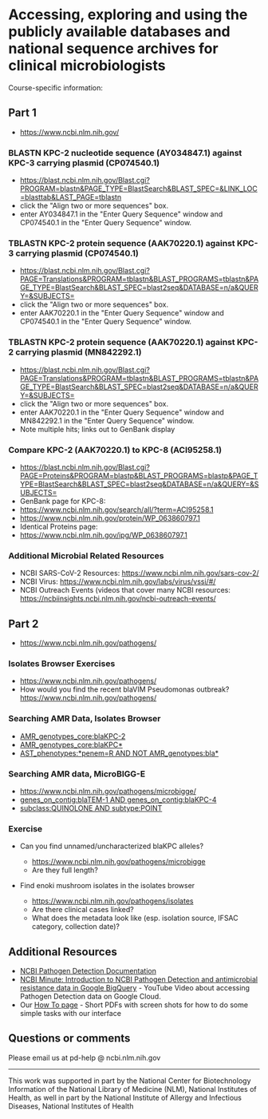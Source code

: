 Accessing, exploring and using the publicly available databases and national sequence archives for clinical microbiologists
============================================================================================================================


Course-specific information:

Part 1
-------
- <https://www.ncbi.nlm.nih.gov/>

### BLASTN KPC-2 nucleotide sequence (AY034847.1) against KPC-3 carrying plasmid (CP074540.1)
- <https://blast.ncbi.nlm.nih.gov/Blast.cgi?PROGRAM=blastn&PAGE_TYPE=BlastSearch&BLAST_SPEC=&LINK_LOC=blasttab&LAST_PAGE=tblastn>
- click the "Align two or more sequences" box.
- enter AY034847.1 in the "Enter Query Sequence" window and CP074540.1 in the "Enter Query Sequence" window.

### TBLASTN KPC-2 protein sequence (AAK70220.1) against KPC-3 carrying plasmid (CP074540.1)
- <https://blast.ncbi.nlm.nih.gov/Blast.cgi?PAGE=Translations&PROGRAM=tblastn&BLAST_PROGRAMS=tblastn&PAGE_TYPE=BlastSearch&BLAST_SPEC=blast2seq&DATABASE=n/a&QUERY=&SUBJECTS=>
- click the "Align two or more sequences" box.
- enter AAK70220.1 in the "Enter Query Sequence" window and CP074540.1 in the "Enter Query Sequence" window.

### TBLASTN KPC-2 protein sequence (AAK70220.1) against KPC-2 carrying plasmid (MN842292.1)
- <https://blast.ncbi.nlm.nih.gov/Blast.cgi?PAGE=Translations&PROGRAM=tblastn&BLAST_PROGRAMS=tblastn&PAGE_TYPE=BlastSearch&BLAST_SPEC=blast2seq&DATABASE=n/a&QUERY=&SUBJECTS=>
- click the "Align two or more sequences" box.
- enter AAK70220.1 in the "Enter Query Sequence" window and MN842292.1 in the "Enter Query Sequence" window.
- Note multiple hits; links out to GenBank display

### Compare KPC-2 (AAK70220.1) to KPC-8 (ACI95258.1)
- <https://blast.ncbi.nlm.nih.gov/Blast.cgi?PAGE=Proteins&PROGRAM=blastp&BLAST_PROGRAMS=blastp&PAGE_TYPE=BlastSearch&BLAST_SPEC=blast2seq&DATABASE=n/a&QUERY=&SUBJECTS=>
- GenBank page for KPC-8: 
- <https://www.ncbi.nlm.nih.gov/search/all/?term=ACI95258.1>
- <https://www.ncbi.nlm.nih.gov/protein/WP_063860797.1>
- Identical Proteins page:
- <https://www.ncbi.nlm.nih.gov/ipg/WP_063860797.1>

### Additional Microbial Related Resources
- NCBI SARS-CoV-2 Resources: <https://www.ncbi.nlm.nih.gov/sars-cov-2/>
- NCBI Virus: https://www.ncbi.nlm.nih.gov/labs/virus/vssi/#/
- NCBI Outreach Events (videos that cover many NCBI resources: <https://ncbiinsights.ncbi.nlm.nih.gov/ncbi-outreach-events/>

Part 2
-------

- <https://www.ncbi.nlm.nih.gov/pathogens/>

### Isolates Browser Exercises

- <https://www.ncbi.nlm.nih.gov/pathogens/>
- How would you find the recent blaVIM Pseudomonas outbreak?
<https://www.ncbi.nlm.nih.gov/pathogens/>

### Searching AMR Data, Isolates Browser

- [AMR\_genotypes\_core:blaKPC-2](https://www.ncbi.nlm.nih.gov/pathogens/isolates/#AMR_genotypes_core:blaKPC-2)
- [AMR\_genotypes\_core:blaKPC\*](https://www.ncbi.nlm.nih.gov/pathogens/isolates/#AMR_genotypes_core:blaKPC*)
- [AST_phenotypes:\*penem=R AND NOT AMR\_genotypes:bla\*](https://www.ncbi.nlm.nih.gov/pathogens/isolates/#AST_phenotypes:*penem=R%20AND%20NOT%20AMR_genotypes:bla*)

### Searching AMR data, MicroBIGG-E

- <https://www.ncbi.nlm.nih.gov/pathogens/microbigge/>
- [genes\_on\_contig:blaTEM-1 AND genes\_on\_contig:blaKPC-4](https://www.ncbi.nlm.nih.gov/pathogens/microbigge/#genes_on_contig:blaTEM-1%20AND%20genes_on_contig:blaKPC-4)
- [subclass:QUINOLONE AND subtype:POINT](https://www.ncbi.nlm.nih.gov/pathogens/microbigge/#subclass:QUINOLONE%20AND%20subtype:POINT)

### Exercise

- Can you find unnamed/uncharacterized blaKPC alleles? 
    - https://www.ncbi.nlm.nih.gov/pathogens/microbigge
    - Are they full length?

- Find enoki mushroom isolates in the isolates browser
    - <https://www.ncbi.nlm.nih.gov/pathogens/isolates>
    - Are there clinical cases linked?
    - What does the metadata look like (esp. isolation source, IFSAC category, collection date)?

## Additional Resources

- [NCBI Pathogen Detection Documentation](https://www.ncbi.nlm.nih.gov/pathogens/pathogens_help/)
- [NCBI Minute: Introduction to NCBI Pathogen Detection and antimicrobial resistance data in Google BigQuery](https://ncbiinsights.ncbi.nlm.nih.gov/event/ncbi-pathogen-detection-in-cloud-03-2023/) - YouTube Video about accessing Pathogen Detection data on Google Cloud.
- Our [How To page](https://www.ncbi.nlm.nih.gov/pathogens/docs/HowTo/) - Short PDFs with screen shots for how to do some simple tasks with our interface


## Questions or comments

Please email us at pd-help @ ncbi.nlm.nih.gov

-----------------------------------------------------------------------------------------------
This work was supported in part by the National Center for Biotechnology Information of the National Library of Medicine (NLM), National Institutes of Health, as well in part by the National Institute of Allergy and Infectious Diseases,
National Institutes of Health

